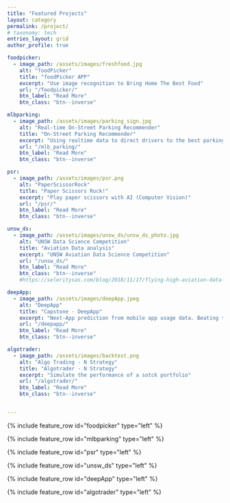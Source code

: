```yaml
---
title: "Featured Projects"
layout: category
permalink: /project/
# taxonomy: tech
entries_layout: grid
author_profile: true

foodpicker:
  - image_path: /assets/images/freshfood.jpg
    alt: "foodPicker"
    title: "foodPicker APP"
    excerpt: "Use image recognition to Bring Home The Best Food"
    url: "/foodpicker/"
    btn_label: "Read More"
    btn_class: "btn--inverse"

mlbparking:
  - image_path: /assets/images/parking_sign.jpg
    alt: "Real-time On-Street Parking Recommender"
    title: "On-Street Parking Recommender"
    excerpt: "Using realtime data to direct drivers to the best parking spot (Award winning)"
    url: "/mlb_parking/"
    btn_label: "Read More"
    btn_class: "btn--inverse"

psr:
  - image_path: /assets/images/psr.png
    alt: "PaperScissorRock"
    title: "Paper Scissors Rock!"
    excerpt: "Play paper scissors with AI (Computer Vision)"
    url: "/psr/"
    btn_label: "Read More"
    btn_class: "btn--inverse"

unsw_ds:
  - image_path: /assets/images/unsw_ds/unsw_ds_photo.jpg
    alt: "UNSW Data Science Competition"
    title: "Aviation Data analysis"
    excerpt: "UNSW Aviation Data Science Competition"
    url: "/unsw_ds/"
    btn_label: "Read More"
    btn_class: "btn--inverse"
    #https://seleritysas.com/blog/2018/11/17/flying-high-aviation-data-analytics/

deepApp:
  - image_path: /assets/images/deepApp.jpeg
    alt: "DeepApp"
    title: "Capstone - DeepApp"
    excerpt: "Next-App prediction from mobile app usage data. Beating the State-of-the-Art model (Deep Learning)"
    url: "/deepapp/"
    btn_label: "Read More"
    btn_class: "btn--inverse"

algotrader:
  - image_path: /assets/images/backtest.png
    alt: "Algo Trading - N Strategy"
    title: "Algotrader - N Strategy"
    excerpt: "Simulate the performance of a sotck portfolio"
    url: "/algotrader/"
    btn_label: "Read More"
    btn_class: "btn--inverse"


---
```


{% include feature_row id="foodpicker" type="left" %}

{% include feature_row id="mlbparking" type="left" %}

{% include feature_row id="psr" type="left" %}

{% include feature_row id="unsw_ds" type="left" %}

{% include feature_row id="deepApp" type="left" %}

{% include feature_row id="algotrader" type="left" %}


